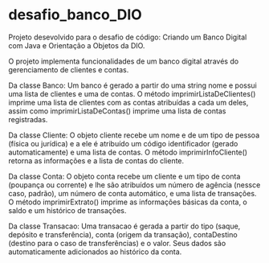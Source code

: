 # desafio_banco_DIO

Projeto desevolvido para o desafio de código: Criando um Banco Digital com Java e Orientação a Objetos da DIO.

O projeto implementa funcionalidades de um banco digital através do gerenciamento de clientes e contas.

Da classe Banco:
Um banco é gerado a partir do uma string nome e possui uma lista de clientes e uma de contas.
O método imprimirListaDeClientes() imprime uma lista de clientes com as contas atribuídas a cada um deles, assim como imprimirListaDeContas() 
imprime uma lista de contas registradas.

Da classe Cliente:
O objeto cliente recebe um nome e de um tipo de pessoa (física ou jurídica) e a ele é atribuído um código identificador (gerado automaticamente) e uma lista de contas.
O método imprimirInfoCliente() retorna as informações e a lista de contas do cliente.

Da classe Conta: 
O objeto conta recebe um cliente e um tipo de conta (poupança ou corrente) e lhe são atribuídos um número de agência (nessce caso, padrão), um número de conta automático, e uma lista de transações.
O método imprimirExtrato() imprime as informações básicas da conta, o saldo e um histórico de transações.

Da classe Transacao: 
Uma transacao é gerada a partir do tipo (saque, depósito e transferência), conta (origem da transação), contaDestino (destino para o caso de transferências) e o valor.
Seus dados são automaticamente adicionados ao histórico da conta.
